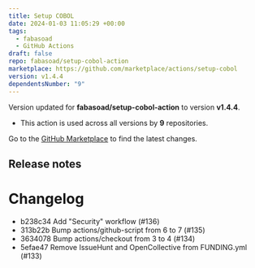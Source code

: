 ```yaml
---
title: Setup COBOL
date: 2024-01-03 11:05:29 +00:00
tags:
  - fabasoad
  - GitHub Actions
draft: false
repo: fabasoad/setup-cobol-action
marketplace: https://github.com/marketplace/actions/setup-cobol
version: v1.4.4
dependentsNumber: "9"
---
```



Version updated for **fabasoad/setup-cobol-action** to version **v1.4.4**.
- This action is used across all versions by **9** repositories.

Go to the [GitHub Marketplace](https://github.com/marketplace/actions/setup-cobol) to find the latest changes.

## Release notes

# Changelog

- b238c34 Add "Security" workflow (#136)
- 313b22b Bump actions/github-script from 6 to 7 (#135)
- 3634078 Bump actions/checkout from 3 to 4 (#134)
- 5efae47 Remove IssueHunt and OpenCollective from FUNDING.yml (#133)

